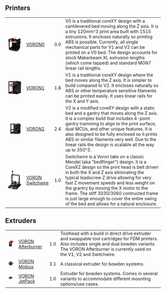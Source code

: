 ## Printers

| | | | |
|-|-|-|-|
| <img src="https://github.com/DunarDolorgiet/DunarDolorgiet/raw/master/voron0-1.0.png" width=600 /> | [VORON0](https://github.com/VoronDesign/Voron-0)  | 0.0 | V0 is a traditional coreXY design with a cantilevered bed moving along the Z axis. It is a tiny 120mm^3 print area built with 1515 extrusions. It encloses naturally so printing ABS is possible. Currently, all single mechanical parts for V1 and V2 can be printed on a V0 bed. The design accounts for stock Makerbeam XL extrusion lengths (which come tapped) and standard MGN7 linear rail lengths. |
| <img src="https://github.com/DunarDolorgiet/DunarDolorgiet/raw/master/voron1-1.8.png" width=130 /> | [VORON1](https://github.com/VoronDesign/Voron-1) | 1.8 | V1 is a traditional coreXY design where the bed moves along the Z axis. It is simpler to build compared to V2. It encloses naturally so ABS or other temperature sensitive filaments can be printed easily. It uses linear rails for the X and Y axis.  |
| <img src="https://github.com/DunarDolorgiet/DunarDolorgiet/raw/master/voron2-2.4.png" width=130 /> | [VORON2](https://github.com/VoronDesign/Voron-2) | 2.4 |V2 is a modified coreXY design with a static bed and a gantry that moves along the Z axis. It is a complex build that includes 4-point gantry tramming to align to the print surface, dual MCUs, and other unique features. It is also designed to be fully enclosed so it prints ABS or similar filaments very well. Due to the linear rails the design is scalable all the way up to 350^3. |
| <img src="https://github.com/DunarDolorgiet/DunarDolorgiet/raw/master/voronswitchwire-1.0.png"  width=130 />|[VORON Switchwire](https://github.com/VoronDesign/Voron-Switchwire)| 1.0 | Switchwire is a Voron take on a classic Mendel (aka "bedflinger") design. It is a CoreXZ design so the print head is belt driven in both the X and Z axis eliminating the typical leadscrew Z drive allowing for very fast Z movement speeds and less weight on the grantry by moving the X motor to the frame.   The stiff 3030/3060 contructed frame is just large enough to cover the entire swing of the bed and allows for a natural enclosure. |

## Extruders
| | | | |
|-|-|-|-|
| <img src="https://raw.githubusercontent.com/DunarDolorgiet/DunarDolorgiet/master/afterburner.PNG" width=130 /> | [VORON Afterburner](https://github.com/VoronDesign/Voron-Afterburner) | 1.0 | Toolhead with a build in direct drive extruder and swappable tool cartridges for FDM printers. Also includes single and dual bowden variants. The VORON Afterburner is currently used on the V1, V2 and Switchwire. |
| <img src="https://github.com/DunarDolorgiet/DunarDolorgiet/raw/master/mobius-3.1.png" width=130 />| [VORON Mobius](https://github.com/VoronDesign/Mobius-Extruder) | 3.1 | A classical extruder for bowden systems.  |
| <img src="https://github.com/DunarDolorgiet/DunarDolorgiet/raw/master/jp1-1.0.png" width=130 /> | [VORON JetPack](https://github.com/VoronDesign/Jetpack-Extruder) | 1.0 | Extruder for bowden systems. Comes in several variants to accommodate different mounting options/use cases. |
